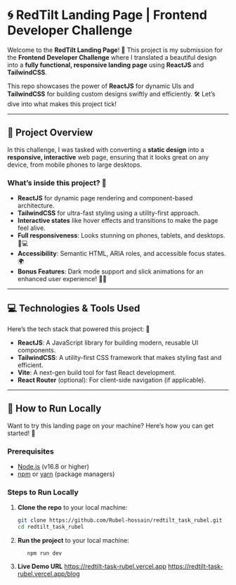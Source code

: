 # 🌀 **RedTilt Landing Page** | Frontend Developer Challenge

Welcome to the **RedTilt Landing Page**! 🚀 This project is my submission for the **Frontend Developer Challenge** where I translated a beautiful design into a **fully functional, responsive landing page** using **ReactJS** and **TailwindCSS**.

This repo showcases the power of **ReactJS** for dynamic UIs and **TailwindCSS** for building custom designs swiftly and efficiently. 🛠️ Let’s dive into what makes this project tick!

---

## 🌟 **Project Overview**

In this challenge, I was tasked with converting a **static design** into a **responsive, interactive** web page, ensuring that it looks great on any device, from mobile phones to large desktops.

### What’s inside this project? 🤔

- **ReactJS** for dynamic page rendering and component-based architecture.
- **TailwindCSS** for ultra-fast styling using a utility-first approach.
- **Interactive states** like hover effects and transitions to make the page feel alive.
- **Full responsiveness**: Looks stunning on phones, tablets, and desktops. 📱💻
- **Accessibility**: Semantic HTML, ARIA roles, and accessible focus states. 🌍
- **Bonus Features**: Dark mode support and slick animations for an enhanced user experience! 🌙✨

---

## 💻 **Technologies & Tools Used**

Here’s the tech stack that powered this project: 🔧

- **ReactJS**: A JavaScript library for building modern, reusable UI components.
- **TailwindCSS**: A utility-first CSS framework that makes styling fast and efficient.
- **Vite**: A next-gen build tool for fast React development.
- **React Router** (optional): For client-side navigation (if applicable).

---

## 🏁 **How to Run Locally**

Want to try this landing page on your machine? Here’s how you can get started! 🚀

### Prerequisites

- [Node.js](https://nodejs.org/en/) (v16.8 or higher)
- [npm](https://www.npmjs.com/) or [yarn](https://yarnpkg.com/) (package managers)

### Steps to Run Locally

1. **Clone the repo** to your local machine:

   ```bash
   git clone https://github.com/Rubel-hossain/redtilt_task_rubel.git
   cd redtilt_task_rubel

2. **Run the project** to your local machine:
    ```npm install
       npm run dev
3. **Live Demo URL**
    https://redtilt-task-rubel.vercel.app
    https://redtilt-task-rubel.vercel.app/blog